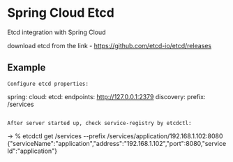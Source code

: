 # Spring Cloud Etcd

Etcd integration with Spring Cloud

download etcd from the link - https://github.com/etcd-io/etcd/releases

## Example

```
Configure etcd properties:
```
spring:
  cloud:
    etcd:
      endpoints: http://127.0.0.1:2379
      discovery:
        prefix: /services
```

After server started up, check service-registry by etcdctl:

```
-> % etcdctl get /services --prefix
/services/application/192.168.1.102:8080
{"serviceName":"application","address":"192.168.1.102","port":8080,"serviceId":"application"}
```
